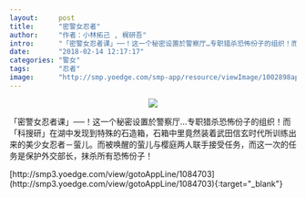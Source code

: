 ```yaml
---
layout:     post
title:      "密警女忍者"
author:     "作者：小林拓己 , 梶研吾"
intro:      "「密警女忍者课」──！这一个秘密设置於警察厅…专职猎杀恐怖份子的组织！而「科搜研」在湖中发现到特殊的石造箱，石箱中里竟然装着武田信玄时代所训练出来的美少女忍者－萤儿。而被唤醒的萤儿与樱庭两人联手接受任务，而这一次的任务是保护外交部长，抹杀所有恐怖份子！"
date:       "2018-02-14 12:17:17"
categories: "警女"
tags:       "忍者"
image:      "http://smp.yoedge.com/smp-app/resource/viewImage/1002898appline.png"
---
```

<div style="text-align: center">
<p><img src="http://smp.yoedge.com/smp-app/resource/viewImage/1002898appline.png"/></p>
</div>
<p class="post-meta">
<span>「密警女忍者课」──！这一个秘密设置於警察厅…专职猎杀恐怖份子的组织！而「科搜研」在湖中发现到特殊的石造箱，石箱中里竟然装着武田信玄时代所训练出来的美少女忍者－萤儿。而被唤醒的萤儿与樱庭两人联手接受任务，而这一次的任务是保护外交部长，抹杀所有恐怖份子！</span>
</p>
[http://smp3.yoedge.com/view/gotoAppLine/1084703](http://smp3.yoedge.com/view/gotoAppLine/1084703){:target="_blank"}


